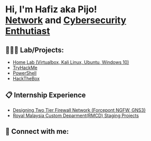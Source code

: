 <h1>Hi, I'm Hafiz aka Pijo! <br/><a href="https://github.com/hellopijo">Network</a> and <a href="https://www.linkedin.com/in/hafiz-johari">Cybersecurity Enthutiast</a>

<h2>👨🏻‍💻 Lab/Projects:</h2>

- [Home Lab (Virtualbox, Kali Linux, Ubuntu, Windows 10)](https://github.com/hellopijo/)
- [TryHackMe](https://github.com/hellopijo/)
- [PowerShell](https://github.com/hellopijo/)
- [HackTheBox](https://github.com/hellopijo/)

<h2>📋 Internship Experience</h2>

- [Designing Two Tier Firewall Network (Forcepont NGFW, GNS3)](https://github.com//hellopijo/)
- [Royal Malaysia Custom Deparment(RMCD) Staging Projects](https://github.com/hellopijo/)

<h2> 🤳 Connect with me:</h2>


<!--
**joshmadakor1/joshmadakor1** is a ✨ _special_ ✨ repository because its `README.md` (this file) appears on your GitHub profile.

Here are some ideas to get you started:

- 🔭 I’m currently working on ...
- 🌱 I’m currently learning ...
- 👯 I’m looking to collaborate on ...
- 🤔 I’m looking for help with ...
- 💬 Ask me about ...
- 📫 How to reach me: ...
- 😄 Pronouns: ...
- ⚡ Fun fact: ...
-->
